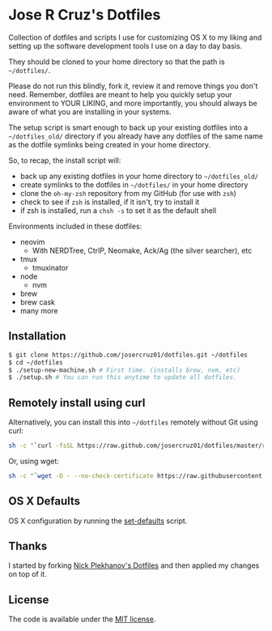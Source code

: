 # Jose R Cruz's Dotfiles

Collection of dotfiles and scripts I use for customizing OS X to my liking and setting up the software development tools I use on a day to day basis.

They should be cloned to your home directory so that the path is `~/dotfiles/`.

Please do not run this blindly, fork it, review it and remove things you don't need. Remember, dotfiles are meant to help you
quickly setup your environment to YOUR LIKING, and more importantly, you should always be aware of what you are installing in your systems.

The setup script is smart enough to back up your existing dotfiles into a `~/dotfiles_old/` directory if you already have any dotfiles of the same name as the dotfile symlinks being created in your home directory.

So, to recap, the install script will:

- back up any existing dotfiles in your home directory to `~/dotfiles_old/`
- create symlinks to the dotfiles in `~/dotfiles/` in your home directory
- clone the `oh-my-zsh` repository from my GitHub (for use with `zsh`)
- check to see if `zsh` is installed, if it isn't, try to install it
- if zsh is installed, run a `chsh -s` to set it as the default shell

Environments included in these dotfiles:

* neovim
  * With NERDTree, CtrlP, Neomake, Ack/Ag (the silver searcher), etc
* tmux
  * tmuxinator
* node
  * nvm
* brew
* brew cask
* many more

## Installation

```sh
$ git clone https://github.com/josercruz01/dotfiles.git ~/dotfiles
$ cd ~/dotfiles
$ ./setup-new-machine.sh # First time. (installs brew, nvm, etc)
$ ./setup.sh # You can run this anytime to update all dotfiles.
```

## Remotely install using curl

Alternatively, you can install this into `~/dotfiles` remotely without Git using curl:

```sh
sh -c "`curl -fsSL https://raw.github.com/josercruz01/dotfiles/master/remote-setup.sh`"
```

Or, using wget:

```sh
sh -c "`wget -O - --no-check-certificate https://raw.githubusercontent.com/josercruz01/dotfiles/master/remote-setup.sh`"
```

## OS X Defaults

OS X configuration by running the [set-defaults](osx/set-defaults.sh) script.

## Thanks

I started by forking [Nick Plekhanov's Dotfiles](https://github.com/nicksp/dotfiles) and then applied my changes on top of it.

## License

The code is available under the [MIT license](LICENSE).
